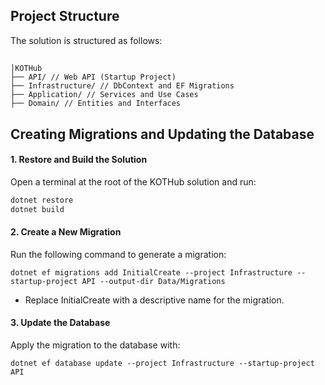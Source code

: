 ## Project Structure

The solution is structured as follows:

##

    │KOTHub
    ├── API/ // Web API (Startup Project)
    ├── Infrastructure/ // DbContext and EF Migrations
    ├── Application/ // Services and Use Cases
    ├── Domain/ // Entities and Interfaces

## Creating Migrations and Updating the Database

#### 1. Restore and Build the Solution

Open a terminal at the root of the KOTHub solution and run:

```powershell
dotnet restore
dotnet build
```

#### 2. Create a New Migration

Run the following command to generate a migration:

```
dotnet ef migrations add InitialCreate --project Infrastructure --startup-project API --output-dir Data/Migrations

```

- Replace InitialCreate with a descriptive name for the migration.

#### 3. Update the Database

Apply the migration to the database with:

```
dotnet ef database update --project Infrastructure --startup-project API
```
